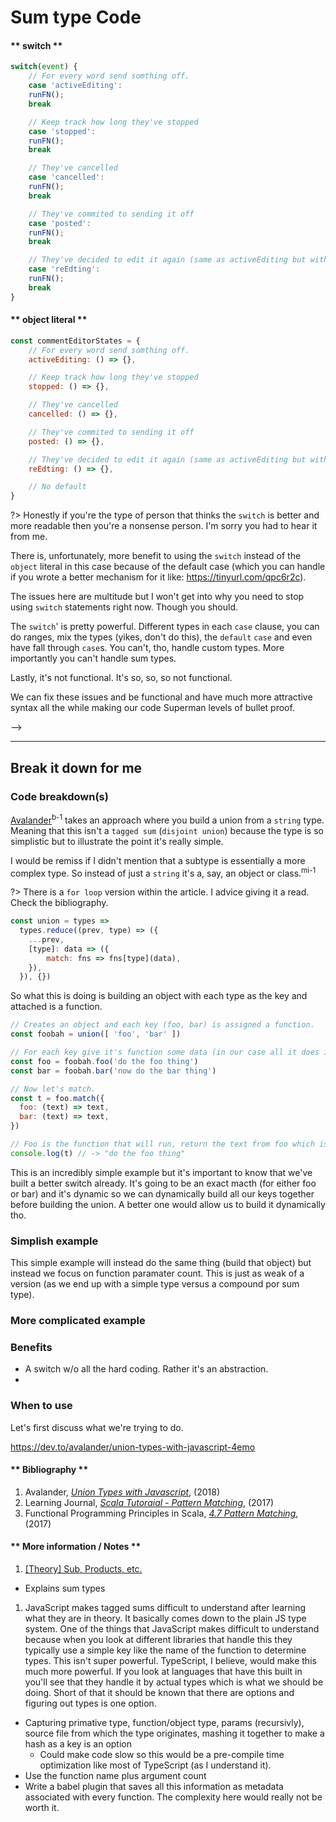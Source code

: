 # Sum type Code

<!-- <details>
  <summary>Remove me when you're done with this garbage</summary>

?> Examples in here are linked to code in this repo.

If you've completed the [`[Theory] Sub, Products, etc.`](foundational/adts/sums-products) you'll understand some of the math that goes into creating a `Tagged Union`. There are types that a matcher can handle. That's really all it is. There are so many more benefits to it though.<sup>mi-2</sup?

Anyhow, having gone through the exercise of teaching myself some very basic `set theory` and learning what a sum type (tagged sum) is I've have serious difficulty in how to build or use them. This is what this article is about.

It comes down to 2 different issues in all examples that try to illustrate how they work (or why they are even valuable).

1. They either 
	- Use a trivial/abstract example that makes it harder to understand
	- The example illustrates something that you wouldn't normally do
2. They fail to mention how to actually use it in your day-to-day code.

In this article I hope to allivate both those issues. So I will not be using `head`, or `tail`, or talking about points. I'll start with one trvial example to show different "states" and another that will use a more traditional example.

<hr />

> A Sum type is also known as a tagged union, variant, variant record, choice type, discriminated union, disjoint union, or coproduct.

I'll be going through 2 examples from 2 different articles and one repo. Then we're going to build our own super simple one (but use something else like `daggy` or some other `union`/`tagged sum` library.)

* https://dev.to/moosch/sum-types-in-javascript-15il
* https://dev.to/avalander/union-types-with-javascript-4emo
* https://github.com/quadrupleslap/union-js

We'll be writing a couple of matcher functions. They will return a custom built function that can "match" on any of the types that you gave it and will then either run a function on data that you give it or it will run the default which, for us, will throw an error.

Now, you can think of a Tagged Union as a `switch` statement with so much more power than a simple `switch` statement because that contraption simply works on simple predicates. `if` statements are more powerful. 

Before we do that let's explore the differences.

A `switch` statement vs an `object` literal. Let's pretend we're handling different states for a user editing content in a comment box that we've built. At every state we'll send off different analytics events (and data). Let's say that the business wants to know what people have typed or haven't typed and sent.

<!-- tabs:start -->

#### ** switch **

```js
switch(event) {
	// For every word send somthing off.
	case 'activeEditing':
	runFN();
	break

	// Keep track how long they've stopped
	case 'stopped':
	runFN();
	break

	// They've cancelled
	case 'cancelled':
	runFN();
	break

	// They've commited to sending it off
	case 'posted':
	runFN();
	break

	// They've decided to edit it again (same as activeEditing but with another event sent)
	case 'reEdting':
	runFN();
	break
}
```

#### ** object literal **
```js
const commentEditorStates = {
	// For every word send somthing off.
	activeEditing: () => {},

	// Keep track how long they've stopped
	stopped: () => {},

	// They've cancelled
	cancelled: () => {},

	// They've commited to sending it off
	posted: () => {}, 

	// They've decided to edit it again (same as activeEditing but with another event sent)
	reEdting: () => {}, 

	// No default
}
```
<!-- tabs:end -->

?> Honestly if you're the type of person that thinks the `switch` is better and more readable then you're a nonsense person. I'm sorry you had to hear it from me.

There is, unfortunately, more benefit to using the `switch` instead of the `object` literal in this case because of the default case (which you can handle if you wrote a better mechanism for it like: https://tinyurl.com/qpc6r2c).

The issues here are multitude but I won't get into why you need to stop using `switch` statements right now. Though you should. 

The `switch`' is pretty powerful. Different types in each `case` clause, you can do ranges, mix the types (yikes, don't do this), the `default` `case` and even have fall through `case`s. You can't, tho, handle custom types. More importantly you can't handle sum types.

Lastly, it's not functional. It's so, so, so not functional.

We can fix these issues and be functional and have much more attractive syntax all the while making our code Superman levels of bullet proof.

</details> -->

<hr />

## Break it down for me

### Code breakdown(s)
[Avalander](https://github.com/Avalander/)<sup>b-1</sup> takes an approach where you build a union from a `string` type. Meaning that this isn't a `tagged sum` (`disjoint union`) because the type is so simplistic but to illustrate the point it's really simple. 

I would be remiss if I didn't mention that a subtype is essentially a more complex type. So instead of just a `string` it's a, say, an object or class.<sup>mi-1</sup>

?> There is a `for loop` version within the article. I advice giving it a read. Check the bibliography.

```js
const union = types =>
  types.reduce((prev, type) => ({
    ...prev,
    [type]: data => ({
        match: fns => fns[type](data),
    }),
  }), {})
```

So what this is doing is building an object with each type as the key and attached is a function.

```js
// Creates an object and each key (foo, bar) is assigned a function.
const foobah = union([ 'foo', 'bar' ])

// For each key give it's function some data (in our case all it does is take a silly string).
const foo = foobah.foo('do the foo thing')
const bar = foobah.bar('now do the bar thing')

// Now let's match.
const t = foo.match({
  foo: (text) => text,
  bar: (text) => text,
})

// Foo is the function that will run, return the text from foo which is 
console.log(t) // -> "do the foo thing"
```

This is an incredibly simple example but it's important to know that we've built a better switch already. It's going to be an exact macth (for either foo or bar) and it's dynamic so we can dynamically build all our keys together before building the union. A better one would allow us to build it dynamically tho.

### Simplish example
This simple example will instead do the same thing (build that object) but instead we focus on function paramater count. This is just as weak of a version (as we end up with a simple type versus a compound por sum type).



### More complicated example

### Benefits
* A switch w/o all the hard coding. Rather it's an abstraction.
* 

### When to use

Let's first discuss what we're trying to do.

<!-- The advantages are accesses are safe versus using program logic to check the currently active field. Elm’s guide describes why the best:

> Many languages have trouble expressing data with weird shapes. They give you a small set of built-in types, and you have to represent everything with them. So you often find yourself using null or booleans or strings to encode details in a way that is quite error prone. -->


<!-- [github-embed](https://github.com/mrpotatoes/functional-programming-in-js-reference/blob/d1462fff545bb7e0c0ae834981a9dddfc444893f/src/foundational/adts/diy.daggy.spec.js ':lang=js') -->

https://dev.to/avalander/union-types-with-javascript-4emo

<!-- tabs:start -->

#### ** Bibliography **

1. Avalander, _[Union Types with Javascript](https://dev.to/avalander/union-types-with-javascript-4emo)_, (2018)
1. Learning Journal, _[Scala Tutoraial - Pattern Matching](https://www.youtube.com/watch?v=ULcpWn23waw)_, (2017)
1. Functional Programming Principles in Scala, _[4.7 Pattern Matching](https://www.youtube.com/watch?v=osd0SZ9he4Q)_, (2017)

#### ** More information / Notes **

1. [[Theory] Sub, Products, etc.](foundational/adts/sums-products)
  - Explains sum types
1. JavaScript makes tagged sums difficult to understand after learning what they are in theory. It basically comes down to the plain JS type system. One of the things that JavaScript makes difficult to understand because when you look at different libraries that handle this they typically use a simple key like the name of the function to determine types. This isn't super powerful. TypeScript, I believe, would make this much more powerful. If you look at languages that have this built in you'll see that they handle it by actual types which is what we should be doing. Short of that it should be known that there are options and figuring out types is one option.
  - Capturing primative type, function/object type, params (recursivly), source file from which the type originates, mashing it together to make a hash as a key is an option
    - Could make code slow so this would be a pre-compile time optimization like most of TypeScript (as I understand it).
  - Use the function name plus argument count
  - Write a babel plugin that saves all this information as metadata associated with every function. The complexity here would really not be worth it.

<!-- tabs:end -->

